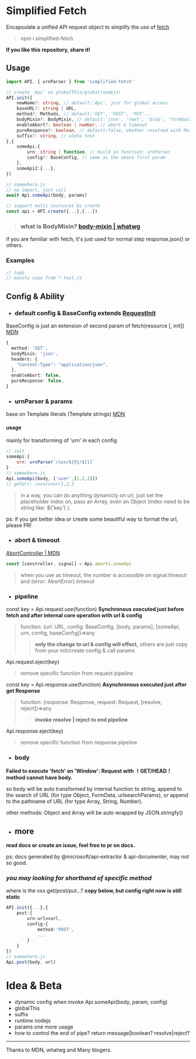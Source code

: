 # Simplified Fetch

Encapsulate a unified API request object to simplify the use of [fetch](https://developer.mozilla.org/en-US/docs/Web/API/Fetch_API)

> npm i simplified-fetch

__If you like this repository, share it!__

## Usage

```ts
import API, { urnParser } from 'simplified-fetch'

// create 'Api' on globalThis/global(nodejs)
API.init({
    newName?: string, // default:'Api', just for global access
    baseURL?: string | URL,
    method?: Methods, // default:'GET', 'POST', 'PUT'...
    bodyMixin?: BodyMixin, // default:'json', 'text', 'blob', 'formData', 'arrayBuffer'
    enableAbort?: boolean | number, // abort & timeout
    pureResponse?: boolean, // default:false, whether resolved with Response.clone()
    suffix?: string, // alpha test
},{
    someApi:{
        urn: string | function, // build in function: urnParser
        config?: BaseConfig, // same as the above first param
    },
    someApi2:{...},
})

// somewhere.js
// no import, just call
await Api.someApi(body, params)
```
```ts
// support multi instances by create
const api = API.create({...},{...})
```

>### what is BodyMixin? [body-mixin | whatwg](https://fetch.spec.whatwg.org/#body-mixin)

if you are familiar with fetch, it's just used for normal step response.json() or others.

### Examples

```js
// todo
// mainly copy from *.test.js
```

## Config & Ability

- ### default config & BaseConfig extends [RequestInit](https://fetch.spec.whatwg.org/#requestinit)
BaseConfig is just an extension of second param of fetch(resource [, init]) [MDN](https://developer.mozilla.org/en-US/docs/Web/API/WindowOrWorkerGlobalScope/fetch)
```ts
{
  method: 'GET',
  bodyMixin: 'json',
  headers: {
    "Content-Type": "application/json",
  },
  enableAbort: false,
  pureResponse: false,
}
```

- ### urnParser & params
base on Template literals (Template strings) [MDN](https://developer.mozilla.org/en-US/docs/Web/JavaScript/Reference/Template_literals)
#### usage
mainly for transforming of 'urn' in each config
```js
// init
someApi:{
    urn: urnParser`/xxx/${0}/${1}`
}
// somewhere.js
Api.someApi(body, ['user',[1,2,3]])
// getUrl: /xxx/user/1,2,3
```
>in a way, you can do anything dynamicly on url, just set the placeholder index on, pass an Array, even an Object (index need to be string like: ${'key'} ).

ps: if you get better idea or create some beautiful way to format the url, please PR!

- ### abort & timeout
[AbortController | MDN](https://developer.mozilla.org/en-US/docs/Web/API/AbortController)

```ts
const [constroller, signal] = Api.aborts.someApi
```
>when you use as timeout, the number is accessible on signal.timeout and (error: AbortError).timeout

- ### pipeline
const key = Api.request.use(function)
__Synchronous executed just before fetch and after internal core operation with url & config__
>function: (url: URL, config: BaseConfig, [body, params], [someApi, urn, config, baseConfig])=>any
>>__only the change to url & config will effect,__ others are just copy from your init/create config & call params

Api.request.eject(key)
>remove specific function from request pipeline

const key = Api.response.use(function)
__Asynchronous executed just after get Response__
>function: (response: Response, request: Request, [resolve, reject])=>any
>>__invoke resolve | reject to end pipeline__

Api.response.eject(key)
>remove specific function from response pipeline

- ### body
__Failed to execute 'fetch' on 'Window': Request with ！GET/HEAD！ method cannot have body.__

so body will be auto transformed by internal function to string, append to the search of URL (for type Object, FormData, urlsearchParams), or append to the pathname of URL (for type Array, String, Number).

other methods: Object and Array will be auto wrapped by JSON.stringfy()


- ## more
__read docs or create an issue, feel free to pr on docs.__

ps: docs generated by @microsoft/api-extractor & api-documenter, may not so good.

### _you may looking for shorthand of specific method_

where is the xxx.get/post/put...?
__copy below, but config right now is still static__
```ts
API.init({...},{
    post:{
        urn:url=>url,
        config:{
            method:'POST',
            ...
        }
    }
})
// somewhere.js
Api.post(body, url)
```

# Idea & Beta

- dynamic config when invoke Api.someApi(body, param, config)
- globalThis
- suffix
- runtime nodejs
- params one more usage
- how to control the end of pipe?
return message|boolean? resolve|reject?

---
Thanks to MDN, whatwg and Many blogers.

